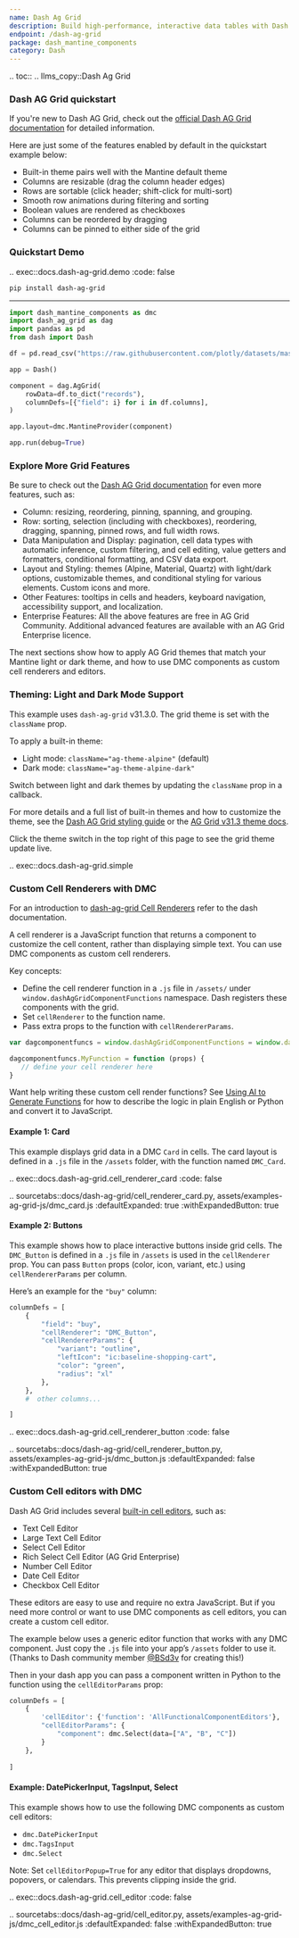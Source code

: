 ```yaml
---
name: Dash Ag Grid
description: Build high-performance, interactive data tables with Dash AG Grid and Dash Mantine Components. Learn how to apply light and dark grid themes and use DMC components as custom cell renderers and editors.
endpoint: /dash-ag-grid
package: dash_mantine_components
category: Dash
---
```


.. toc::
.. llms_copy::Dash Ag Grid

### Dash AG Grid quickstart

If you're new to Dash AG Grid, check out the [official Dash AG Grid documentation](https://dash.plotly.com/dash-ag-grid) for detailed information.

Here are just some of the features enabled by default in the quickstart example below:

* Built-in theme pairs well with the Mantine default theme
* Columns are resizable (drag the column header edges)
* Rows are sortable (click header; shift-click for multi-sort)
* Smooth row animations during filtering and sorting
* Boolean values are rendered as checkboxes
* Columns can be reordered by dragging
* Columns can be pinned to either side of the grid



### Quickstart Demo

.. exec::docs.dash-ag-grid.demo
   :code: false


```bash
pip install dash-ag-grid

```

---

```python
import dash_mantine_components as dmc
import dash_ag_grid as dag
import pandas as pd
from dash import Dash

df = pd.read_csv("https://raw.githubusercontent.com/plotly/datasets/master/ag-grid/space-mission-data.csv")

app = Dash()

component = dag.AgGrid(
    rowData=df.to_dict("records"),
    columnDefs=[{"field": i} for i in df.columns],
)

app.layout=dmc.MantineProvider(component)

app.run(debug=True)


```


### Explore More Grid Features

Be sure to check out the [Dash AG Grid documentation](https://dash.plotly.com/dash-ag-grid) for even more features, such as:

- Column: resizing, reordering, pinning, spanning, and grouping.
- Row: sorting, selection (including with checkboxes), reordering, dragging, spanning, pinned rows, and full width rows.
- Data Manipulation and Display: pagination, cell data types with automatic inference, custom filtering, and cell editing,  value getters and formatters, conditional formatting, and CSV data export.
- Layout and Styling:  themes (Alpine, Material, Quartz) with light/dark options, customizable themes, and conditional styling for various elements. Custom icons and more.
- Other Features: tooltips in cells and headers, keyboard navigation, accessibility support, and localization. 
- Enterprise Features:  All the above features are free in AG Grid Community.  Additional advanced features are available with an AG Grid Enterprise licence.

The next sections show how to apply AG Grid themes that match your Mantine light or dark theme, and how to use DMC
components as custom cell renderers and editors. 


### Theming: Light and Dark Mode Support

This example uses `dash-ag-grid` v31.3.0. The grid theme is set with the `className` prop.

To apply a built-in theme:

* Light mode: `className="ag-theme-alpine"` (default)
* Dark mode: `className="ag-theme-alpine-dark"`

Switch between light and dark themes by updating the `className` prop in a callback.

For more details and a full list of built-in themes and how to customize the theme, see the [Dash AG Grid styling guide](https://dash.plotly.com/dash-ag-grid/styling-themes) or the [AG Grid v31.3 theme docs](https://www.ag-grid.com/archive/31.3.0/react-data-grid/themes/).

Click the theme switch in the top right of this page to see the grid theme update live.

.. exec::docs.dash-ag-grid.simple


###  Custom Cell Renderers with DMC

For an introduction to [dash-ag-grid Cell Renderers](https://dash.plotly.com/dash-ag-grid/cell-renderer-components) refer to the dash documentation.

A cell renderer is a JavaScript function that returns a component to customize the cell content, rather
than displaying simple text.  You can use DMC components as custom cell renderers.

Key concepts:

* Define the cell renderer function in a `.js` file in  `/assets/` under `window.dashAgGridComponentFunctions` namespace. Dash registers these components with the grid.
* Set `cellRenderer` to the function name.
* Pass extra props to the function with `cellRendererParams`.


```js
var dagcomponentfuncs = window.dashAgGridComponentFunctions = window.dashAgGridComponentFunctions || {};

dagcomponentfuncs.MyFunction = function (props) {
   // define your cell renderer here
}
```



Want help writing these custom cell render functions? See [Using AI to Generate Functions](/functions-as-props#using-ai-to-generate-javascript-functions) for how to describe the logic in plain English or Python and convert it to JavaScript.



#### Example 1:  Card

This example displays grid data in a DMC `Card` in cells. The card layout is defined in a `.js` file in the `/assets` folder, with
the function named `DMC_Card`.


.. exec::docs.dash-ag-grid.cell_renderer_card
    :code: false

.. sourcetabs::docs/dash-ag-grid/cell_renderer_card.py, assets/examples-ag-grid-js/dmc_card.js
    :defaultExpanded: true
    :withExpandedButton: true 




#### Example 2: Buttons

This example shows how to place interactive buttons inside grid cells. The `DMC_Button` is defined in a `.js` file in
`/assets` is used in the `cellRenderer` prop. You can pass `Button` props (color, icon, variant, etc.) using 
`cellRendererParams` per column.

Here’s an example for the `"buy"` column:

```python
columnDefs = [
    {
        "field": "buy",
        "cellRenderer": "DMC_Button",
        "cellRendererParams": {
            "variant": "outline",
            "leftIcon": "ic:baseline-shopping-cart",
            "color": "green",
            "radius": "xl"
        },
    },
    #  other columns...

]


```


.. exec::docs.dash-ag-grid.cell_renderer_button
    :code: false

.. sourcetabs::docs/dash-ag-grid/cell_renderer_button.py, assets/examples-ag-grid-js/dmc_button.js
    :defaultExpanded: false
    :withExpandedButton: true 



###  Custom Cell editors with DMC

Dash AG Grid includes several [built-in cell editors](https://dash.plotly.com/dash-ag-grid/provided-cell-editors), such as:
- Text Cell Editor
- Large Text Cell Editor
- Select Cell Editor
- Rich Select Cell Editor (AG Grid Enterprise)
- Number Cell Editor
- Date Cell Editor
- Checkbox Cell Editor

These editors are easy to use and require no extra JavaScript. But if you need more control or want to use DMC components
as cell editors, you can create a custom cell editor.

The example below uses a generic editor function that works with any DMC component. Just copy the `.js` file into your app’s `/assets` folder to use it.
(Thanks to Dash community member [@BSd3v](https://github.com/BSd3v) for creating this!)

Then in your dash app you can pass a component written in Python to the function using the `cellEditorParams` prop:

```python
columnDefs = [
    {
        'cellEditor': {'function': 'AllFunctionalComponentEditors'},
        "cellEditorParams": {
            "component": dmc.Select(data=["A", "B", "C"])
        }
    },
    
]
```


#### Example: DatePickerInput, TagsInput, Select 

This example shows how to use the following DMC components as custom cell editors:

* `dmc.DatePickerInput`
* `dmc.TagsInput`
* `dmc.Select`

Note: Set `cellEditorPopup=True` for any editor that displays dropdowns, popovers, or calendars. This prevents clipping inside the grid.



.. exec::docs.dash-ag-grid.cell_editor
    :code: false

.. sourcetabs::docs/dash-ag-grid/cell_editor.py, assets/examples-ag-grid-js/dmc_cell_editor.js
    :defaultExpanded: false
    :withExpandedButton: true 

